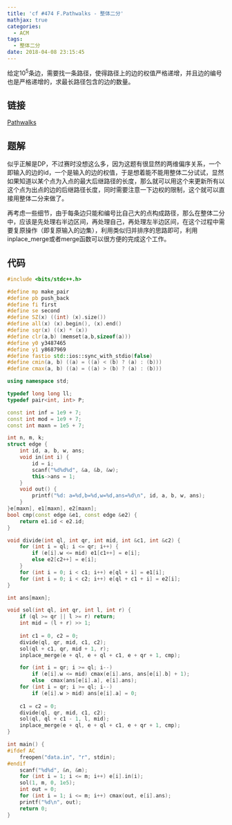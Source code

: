 ```yaml
---
title: 'cf #474 F.Pathwalks - 整体二分'
mathjax: true
categories:
  - ACM
tags:
  - 整体二分
date: 2018-04-08 23:15:45
---
```


给定$10^5$条边，需要找一条路径，使得路径上的边的权值严格递增，并且边的编号也是严格递增的，求最长路径包含的边的数量。

<!--more-->

## 链接
[Pathwalks](http://codeforces.com/problemset/problem/960/F)

## 题解
似乎正解是DP，不过赛时没想这么多，因为这题有很显然的两维偏序关系，一个即输入的边的id，一个是输入的边的权值，于是想着能不能用整体二分试试，显然如果知道以某个点为入点的最大后继路径的长度，那么就可以用这个来更新所有以这个点为出点的边的后继路径长度，同时需要注意一下边权的限制，这个就可以直接用整体二分来做了。

再考虑一些细节，由于每条边只能和编号比自己大的点构成路径，那么在整体二分中，应该是先处理右半边区间，再处理自己，再处理左半边区间，在这个过程中需要复原操作（即复原输入的边集），利用类似归并排序的思路即可，利用inplace_merge或者merge函数可以很方便的完成这个工作。

## 代码

```cpp
#include <bits/stdc++.h>

#define mp make_pair
#define pb push_back
#define fi first
#define se second
#define SZ(x) ((int) (x).size())
#define all(x) (x).begin(), (x).end()
#define sqr(x) ((x) * (x))
#define clr(a,b) (memset(a,b,sizeof(a)))
#define y0 y3487465
#define y1 y8687969
#define fastio std::ios::sync_with_stdio(false)
#define cmin(a, b) ((a) = ((a) < (b) ? (a) : (b)))
#define cmax(a, b) ((a) = ((a) > (b) ? (a) : (b)))

using namespace std;

typedef long long ll;
typedef pair<int, int> P;

const int inf = 1e9 + 7;
const int mod = 1e9 + 7;
const int maxn = 1e5 + 7;

int n, m, k;
struct edge {
	int id, a, b, w, ans;
	void in(int i) {
		id = i;
		scanf("%d%d%d", &a, &b, &w);
		this->ans = 1;
	}
	void out() {
		printf("%d: a=%d,b=%d,w=%d,ans=%d\n", id, a, b, w, ans);
	}
}e[maxn], e1[maxn], e2[maxn];
bool cmp(const edge &e1, const edge &e2) {
	return e1.id < e2.id;
}

void divide(int ql, int qr, int mid, int &c1, int &c2) {
	for (int i = ql; i <= qr; i++) {
		if (e[i].w <= mid) e1[c1++] = e[i];
		else e2[c2++] = e[i];
	}
	for (int i = 0; i < c1; i++) e[ql + i] = e1[i];
	for (int i = 0; i < c2; i++) e[ql + c1 + i] = e2[i];
}

int ans[maxn];

void sol(int ql, int qr, int l, int r) {
	if (ql >= qr || l >= r) return;
	int mid = (l + r) >> 1;
	
	int c1 = 0, c2 = 0;
	divide(ql, qr, mid, c1, c2);
	sol(ql + c1, qr, mid + 1, r);
	inplace_merge(e + ql, e + ql + c1, e + qr + 1, cmp);

	for (int i = qr; i >= ql; i--)
		if (e[i].w <= mid) cmax(e[i].ans, ans[e[i].b] + 1);
		else  cmax(ans[e[i].a], e[i].ans);
	for (int i = qr; i >= ql; i--) 
		if (e[i].w > mid) ans[e[i].a] = 0;
	
	c1 = c2 = 0;
	divide(ql, qr, mid, c1, c2);
	sol(ql, ql + c1 - 1, l, mid);
	inplace_merge(e + ql, e + ql + c1, e + qr + 1, cmp);
}

int main() {
#ifdef AC
    freopen("data.in", "r", stdin);
#endif
	scanf("%d%d", &n, &m);
	for (int i = 1; i <= m; i++) e[i].in(i);
	sol(1, m, 0, 1e5);
	int out = 0;
	for (int i = 1; i <= m; i++) cmax(out, e[i].ans);
	printf("%d\n", out);
	return 0;
}
```